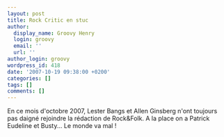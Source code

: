 ```yaml
---
layout: post
title: Rock Critic en stuc
author:
  display_name: Groovy Henry
  login: groovy
  email: ''
  url: ''
author_login: groovy
wordpress_id: 418
date: '2007-10-19 09:38:00 +0200'
categories: []
tags: []
comments: []
---
```

En ce mois d'octobre 2007, Lester Bangs et Allen Ginsberg n'ont toujours pas daigné rejoindre la rédaction de Rock&Folk. A la place on a Patrick Eudeline et Busty... Le monde va mal !
